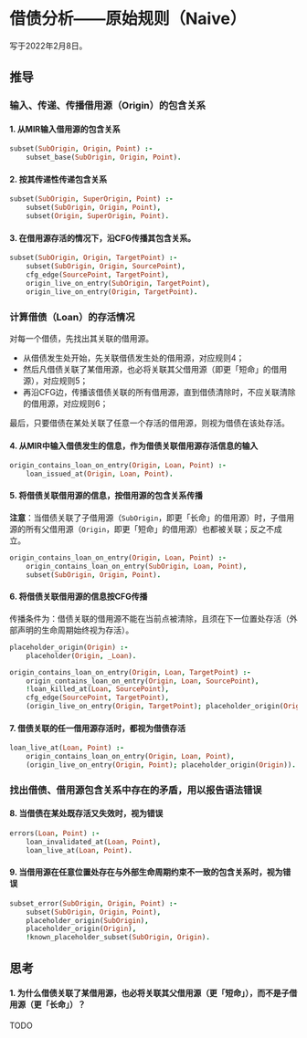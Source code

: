 # 借债分析——原始规则（Naive）
写于2022年2月8日。

## 推导

### 输入、传递、传播借用源（Origin）的包含关系

#### 1. 从MIR输入借用源的包含关系

```prolog
subset(SubOrigin, Origin, Point) :-
    subset_base(SubOrigin, Origin, Point).
```

#### 2. 按其传递性传递包含关系

```prolog
subset(SubOrigin, SuperOrigin, Point) :-
    subset(SubOrigin, Origin, Point),
    subset(Origin, SuperOrigin, Point).
```

#### 3. 在借用源存活的情况下，沿CFG传播其包含关系。

```prolog
subset(SubOrigin, Origin, TargetPoint) :-
    subset(SubOrigin, Origin, SourcePoint),
    cfg_edge(SourcePoint, TargetPoint),
    origin_live_on_entry(SubOrigin, TargetPoint),
    origin_live_on_entry(Origin, TargetPoint).
```

### 计算借债（Loan）的存活情况

对每一个借债，先找出其关联的借用源。

- 从借债发生处开始，先关联借债发生处的借用源，对应规则4；
- 然后凡借债关联了某借用源，也必将关联其父借用源（即更「短命」的借用源），对应规则5；
- 再沿CFG边，传播该借债关联的所有借用源，直到借债清除时，不应关联清除的借用源，对应规则6；

最后，只要借债在某处关联了任意一个存活的借用源，则视为借债在该处存活。

#### 4. 从MIR中输入借债发生的信息，作为借债关联借用源存活信息的输入

```prolog
origin_contains_loan_on_entry(Origin, Loan, Point) :-
    loan_issued_at(Origin, Loan, Point).
```

#### 5. 将借债关联借用源的信息，按借用源的包含关系传播

**注意**：当借债关联了子借用源（`SubOrigin`，即更「长命」的借用源）时，子借用源的所有父借用源（`Origin`，即更「短命」的借用源）也都被关联；反之不成立。

```prolog
origin_contains_loan_on_entry(Origin, Loan, Point) :-
    origin_contains_loan_on_entry(SubOrigin, Loan, Point),
    subset(SubOrigin, Origin, Point).
```

#### 6. 将借债关联借用源的信息按CFG传播

传播条件为：借债关联的借用源不能在当前点被清除，且须在下一位置处存活（外部声明的生命周期始终视为存活）。

```prolog
placeholder_origin(Origin) :-
    placeholder(Origin, _Loan).
```

```prolog
origin_contains_loan_on_entry(Origin, Loan, TargetPoint) :-
    origin_contains_loan_on_entry(Origin, Loan, SourcePoint),
    !loan_killed_at(Loan, SourcePoint),
    cfg_edge(SourcePoint, TargetPoint),
    (origin_live_on_entry(Origin, TargetPoint); placeholder_origin(Origin)).
```

#### 7. 借债关联的任一借用源存活时，都视为借债存活

```prolog
loan_live_at(Loan, Point) :-
    origin_contains_loan_on_entry(Origin, Loan, Point),
    (origin_live_on_entry(Origin, Point); placeholder_origin(Origin)).
```

### 找出借债、借用源包含关系中存在的矛盾，用以报告语法错误

#### 8. 当借债在某处既存活又失效时，视为错误

```prolog
errors(Loan, Point) :-
    loan_invalidated_at(Loan, Point),
    loan_live_at(Loan, Point).
```

#### 9. 当借用源在任意位置处存在与外部生命周期约束不一致的包含关系时，视为错误

```prolog
subset_error(SubOrigin, Origin, Point) :-
    subset(SubOrigin, Origin, Point),
    placeholder_origin(SubOrigin),
    placeholder_origin(Origin),
    !known_placeholder_subset(SubOrigin, Origin).
```

## 思考

#### 1. 为什么借债关联了某借用源，也必将关联其父借用源（更「短命」），而不是子借用源（更「长命」）？

TODO
